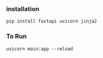 ### installation

```
pip install fastapi uvicorn jinja2
```

### To Run

```
uvicorn main:app --reload
```